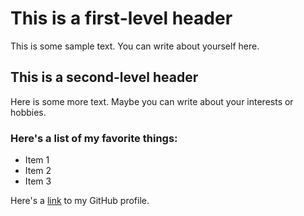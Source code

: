 # This is a first-level header

This is some sample text. You can write about yourself here.

## This is a second-level header

Here is some more text. Maybe you can write about your interests or hobbies.

### Here's a list of my favorite things:

- Item 1
- Item 2
- Item 3

Here's a [link](https://www.github/schmitzi89.com) to my GitHub profile.
